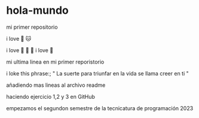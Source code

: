 # hola-mundo

mi primer repositorio

i love 🐶 🐱

i love 💃 🎵 🍔
i love 🌆

mi ultima linea en mi primer reporistorio

i loke this phrase:; " La suerte para triunfar en la vida se llama creer en ti "

añadiendo mas lineas al archivo readme 

haciendo ejercicio 1,2 y 3 en GitHub

empezamos el segundon semestre de la tecnicatura de programación 2023
